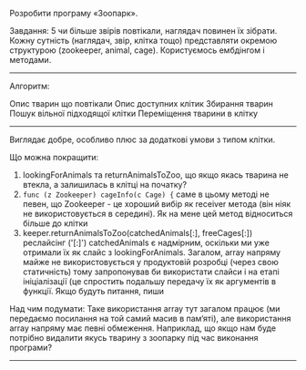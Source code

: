 Розробити програму «Зоопарк».

Завдання: 5 чи більше звірів повтікали, наглядач повинен їх зібрати. Кожну сутність (наглядач, звір, клітка тощо) представляти окремою структурою (zookeeper, animal, cage). Користуємось ембдінгом і методами.


---
Алгоритм: 

Опис тварин що повтікали
Опис доступних клітик
Збирання тварин 
Пошук вільної підходящої клітки
Переміщення тварини в клітку

---   
   
Виглядає добре, особливо плюс за додаткові умови з типом клітки. 

Що можна покращити:
1) lookingForAnimals та  returnAnimalsToZoo, що якщо якась тварина не втекла, а залишилась в клітці на початку?
2) `func (z Zookeeper) cageInfo(c Cage) {` саме в цьому методі не певен, що Zookeeper  - це хороший вибір як receiver метода (він ніяк не використовується в середині). Як на мене цей метод відноситься більше до клітки
3)  keeper.returnAnimalsToZoo(catchedAnimals[:], freeCages[:]) реслайсінг ('[:]') catchedAnimals є надмірним, оскільки ми уже отримали їх як слайс з lookingForAnimals. Загалом, array напряму майже не використовується у продуктовій розробці (через свою статичність) тому запропонував би використати слайси і на етапі ініціалізації (це спростить подальшу передачу їх як аргументів в функції. Якщо будуть питання, пиши

Над чим подумати: 
Таке використання array тут загалом працює (ми передаємо посилання на той самий масив в пам‘яті), але використання array напряму має певні обмеження. Наприклад, що якщо нам буде потрібно видалити якусь тварину з зоопарку під час виконання програми? 

---

